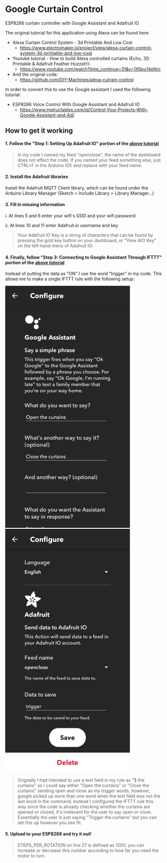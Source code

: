 # Google Curtain Control
ESP8266 curtain controller with Google Assistant and Adafruit IO

The original tutorial for this application using Alexa can be found here:
* Alexa Curtain Control System - 3d Printable And Low Cost
  * https://www.electromaker.io/project/view/alexa-curtain-control-system-3d-printable-and-low-cost
* Youtube tutorial - How to build Alexa controlled curtains (Echo, 3D Printable & Adafruit Feather Huzzah!):
  * https://www.youtube.com/watch?time_continue=31&v=1X6pu14eNrc
* And the original code:
  * https://github.com/DIY-Machines/alexa-cutrain-control

In order to convert this to use the Google assistant I used the following tutorial:
* ESP8266 Voice Control With Google Assistant and Adafruit IO
  * https://www.instructables.com/id/Control-Your-Projects-With-Google-Assistant-and-Ad/
  
 ## How to get it working ##
 #### 1. Follow the "Step 1: Setting Up Adafruit IO" portion of the [above tutorial](https://www.instructables.com/id/Control-Your-Projects-With-Google-Assistant-and-Ad/) ####
 > In my code I named my feed "openclose", the name of the dashboard does not effect the code. If you named your feed something else, just CTRL+F in the Arduino IDE and replace with your feed name.
 
#### 2. Install the Adafruit libraries ####
Install the Adafruit MQTT Client library, which can be found under the Arduino Library Manager (Sketch > Include Library > Library Manager...)
 
#### 3. Fill in missing information ####
  i. At lines 5 and 6 enter your wifi's SSID and your wifi password
  
  ii. At lines 10 and 11 enter Adafruit.io username and key
  > Your Adafruit IO Key is a string of characters that can be found by pressing the gold key button on your dashboard, or "View AIO Key" on the left-hand menu of Adafruit IO.

#### 4. Finally, follow "Step 3: Connecting to Google Assistant Through IFTTT" portion of the [above tutorial](https://www.instructables.com/id/Control-Your-Projects-With-Google-Assistant-and-Ad/) ####
Instead of putting the data as "ON" I use the word "trigger" in my code. This allows me to make a single IFTTT rule with the following setup:

<img src="https://github.com/parrycj/google-curtain-control/blob/master/IFTTTConfig.png" width="400"> <img src="https://github.com/parrycj/google-curtain-control/blob/master/IFTTTConfig2.png" width="400">

> Orignally I had intended to use a text field in my rule as "$ the curtains" so I could say either "Open the curtains" or "Close the curtains" sending open and close as my trigger words, however, google picked up more than one word when the text field was not the last word in the command. Instead I configured the IFTTT rule this way since the code is already checking whether the curtains are opened or closed, it's irrelevant for the user to say open or close. Essentially the user is just saying "Trigger the curtains" but you can set this up however you see fit.

#### 5. Upload to your ESP8266 and try it out! ####

> STEPS_PER_ROTATION on line 27 is defined as 1200, you can increase or decrease this number according to how far you need the motor to turn
